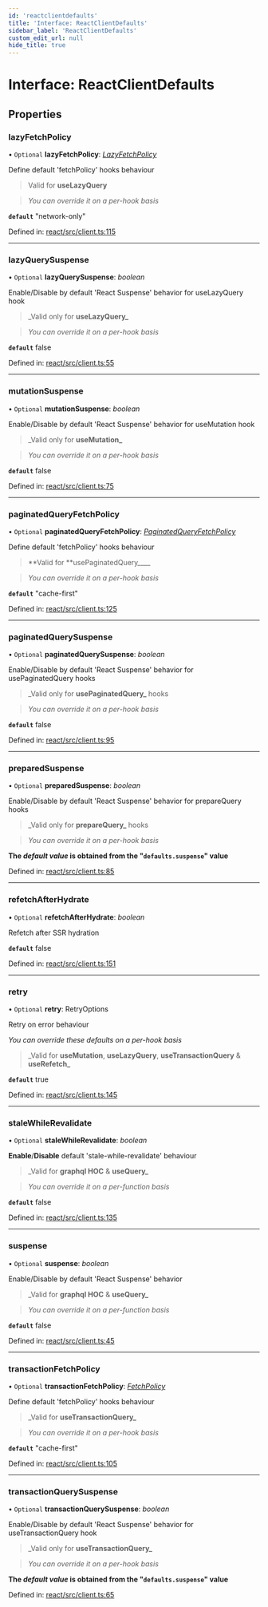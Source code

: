 ```yaml
---
id: 'reactclientdefaults'
title: 'Interface: ReactClientDefaults'
sidebar_label: 'ReactClientDefaults'
custom_edit_url: null
hide_title: true
---
```


# Interface: ReactClientDefaults

## Properties

### lazyFetchPolicy

• `Optional` **lazyFetchPolicy**: [_LazyFetchPolicy_](../modules.md#lazyfetchpolicy)

Define default 'fetchPolicy' hooks behaviour

> Valid for **useLazyQuery**

> _You can override it on a per-hook basis_

**`default`** "network-only"

Defined in: [react/src/client.ts:115](https://github.com/gqless/gqless/blob/master/packages/react/src/client.ts#L115)

---

### lazyQuerySuspense

• `Optional` **lazyQuerySuspense**: _boolean_

Enable/Disable by default 'React Suspense' behavior for useLazyQuery hook

> \_Valid only for **useLazyQuery\_**

> _You can override it on a per-hook basis_

**`default`** false

Defined in: [react/src/client.ts:55](https://github.com/gqless/gqless/blob/master/packages/react/src/client.ts#L55)

---

### mutationSuspense

• `Optional` **mutationSuspense**: _boolean_

Enable/Disable by default 'React Suspense' behavior for useMutation hook

> \_Valid only for **useMutation\_**

> _You can override it on a per-hook basis_

**`default`** false

Defined in: [react/src/client.ts:75](https://github.com/gqless/gqless/blob/master/packages/react/src/client.ts#L75)

---

### paginatedQueryFetchPolicy

• `Optional` **paginatedQueryFetchPolicy**: [_PaginatedQueryFetchPolicy_](../modules.md#paginatedqueryfetchpolicy)

Define default 'fetchPolicy' hooks behaviour

> **Valid for **usePaginatedQuery\_\_\_\_

> _You can override it on a per-hook basis_

**`default`** "cache-first"

Defined in: [react/src/client.ts:125](https://github.com/gqless/gqless/blob/master/packages/react/src/client.ts#L125)

---

### paginatedQuerySuspense

• `Optional` **paginatedQuerySuspense**: _boolean_

Enable/Disable by default 'React Suspense' behavior for usePaginatedQuery hooks

> \_Valid only for **usePaginatedQuery\_** hooks

> _You can override it on a per-hook basis_

**`default`** false

Defined in: [react/src/client.ts:95](https://github.com/gqless/gqless/blob/master/packages/react/src/client.ts#L95)

---

### preparedSuspense

• `Optional` **preparedSuspense**: _boolean_

Enable/Disable by default 'React Suspense' behavior for prepareQuery hooks

> \_Valid only for **prepareQuery\_** hooks

> _You can override it on a per-hook basis_

**The _default value_ is obtained from the "`defaults.suspense`" value**

Defined in: [react/src/client.ts:85](https://github.com/gqless/gqless/blob/master/packages/react/src/client.ts#L85)

---

### refetchAfterHydrate

• `Optional` **refetchAfterHydrate**: _boolean_

Refetch after SSR hydration

**`default`** false

Defined in: [react/src/client.ts:151](https://github.com/gqless/gqless/blob/master/packages/react/src/client.ts#L151)

---

### retry

• `Optional` **retry**: RetryOptions

Retry on error behaviour

_You can override these defaults on a per-hook basis_

> \_Valid for **useMutation**, **useLazyQuery**, **useTransactionQuery** & **useRefetch\_**

**`default`** true

Defined in: [react/src/client.ts:145](https://github.com/gqless/gqless/blob/master/packages/react/src/client.ts#L145)

---

### staleWhileRevalidate

• `Optional` **staleWhileRevalidate**: _boolean_

**Enable**/**Disable** default 'stale-while-revalidate' behaviour

> \_Valid for **graphql HOC** & **useQuery\_**

> _You can override it on a per-function basis_

**`default`** false

Defined in: [react/src/client.ts:135](https://github.com/gqless/gqless/blob/master/packages/react/src/client.ts#L135)

---

### suspense

• `Optional` **suspense**: _boolean_

Enable/Disable by default 'React Suspense' behavior

> \_Valid for **graphql HOC** & **useQuery\_**

> _You can override it on a per-function basis_

**`default`** false

Defined in: [react/src/client.ts:45](https://github.com/gqless/gqless/blob/master/packages/react/src/client.ts#L45)

---

### transactionFetchPolicy

• `Optional` **transactionFetchPolicy**: [_FetchPolicy_](../modules.md#fetchpolicy)

Define default 'fetchPolicy' hooks behaviour

> \_Valid for **useTransactionQuery\_**

> _You can override it on a per-hook basis_

**`default`** "cache-first"

Defined in: [react/src/client.ts:105](https://github.com/gqless/gqless/blob/master/packages/react/src/client.ts#L105)

---

### transactionQuerySuspense

• `Optional` **transactionQuerySuspense**: _boolean_

Enable/Disable by default 'React Suspense' behavior for useTransactionQuery hook

> \_Valid only for **useTransactionQuery\_**

> _You can override it on a per-hook basis_

**The _default value_ is obtained from the "`defaults.suspense`" value**

Defined in: [react/src/client.ts:65](https://github.com/gqless/gqless/blob/master/packages/react/src/client.ts#L65)
